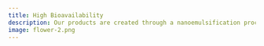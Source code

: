```yaml
---
title: High Bioavailability
description: Our products are created through a nanoemulsification process. This method allows for a higher bioavailablity, which equals a more efficient absorption in the body.
image: flower-2.png
---
```

